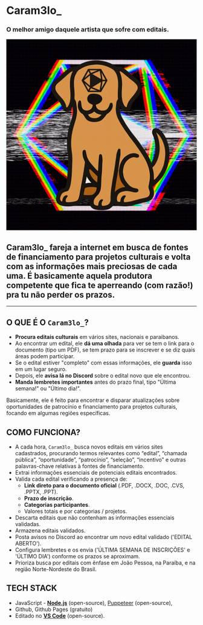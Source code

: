 # Caram3lo_
### O melhor amigo daquele artista que sofre com editais.
![Caram3loV1](/assets/caramelov1.png)
## Caram3lo_ fareja a internet em busca de fontes de financiamento para projetos culturais e volta com as informações mais preciosas de cada uma. É basicamente aquela produtora competente que fica te aperreando (com razão!) pra tu não perder os prazos.

- - -
## **O QUE É O** `Caram3lo_`**?**

- **Procura editais culturais** em vários sites, nacionais e paraibanos.
- Ao encontrar um edital, ele **dá uma olhada** para ver se tem o link para o documento (tipo um PDF), se tem prazo para se inscrever e se diz quais áreas podem participar.
- Se o edital estiver "completo" com essas informações, ele **guarda** isso em um lugar seguro.
- Depois, ele **avisa lá no Discord** sobre o edital novo que ele encontrou.
- **Manda lembretes importantes** antes do prazo final, tipo "Última semana!" ou "Último dia!".

Basicamente, ele é feito para encontrar e disparar atualizações sobre oportunidades de patrocínio e financiamento para projetos culturais, focando em algumas regiões específicas.

## COMO FUNCIONA?

- A cada hora, `Caram3lo_` busca novos editais em vários sites cadastrados, procurando termos relevantes como “edital”, “chamada pública”, “oportunidade”, “patrocínio”, “seleção”, “incentivo” e outras palavras-chave relativas à fontes de financiamento.
- Extrai informações essenciais de potenciais editais encontrados.
- Valida cada edital verificando a presença de:
    - **Link direto para o documento oficial** (.PDF, .DOCX, .DOC, .CVS, .PPTX, .PPT).
    - **Prazo de inscrição**.
    - **Categorias participantes**.
    - Valores totais e por categorias / projetos.
- Descarta editais que não contenham as informações essenciais validadas.
- Armazena editais validados.
- Posta avisos no Discord ao encontrar um novo edital validado ('EDITAL ABERTO').
- Configura lembretes e os envia ('ÚLTIMA SEMANA DE INSCRIÇÕES' e 'ÚLTIMO DIA') conforme os prazos se aproximam.
- Prioriza busca por editais com ênfase em João Pessoa, na Paraíba, e na região Norte-Nordeste do Brasil.

## TECH STACK

- JavaScript - [**Node.js**](https://nodejs.org/pt) (open-source), [Puppeteer](https://pptr.dev/) (open-source), 
- Github, Github Pages (gratuito)
- Editado no [**VS Code**](https://code.visualstudio.com/) (open-source).
